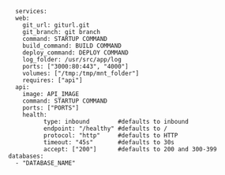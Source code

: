 <!-- usedin: [ _includes/_inlines/Tutorials/common/2016-01-21-Docker-Dependency/2016-01-21-docker-dependency_if-you-have-a-docker-stack-but-v1.md] -->

```
  services:
  web:
    git_url: giturl.git
    git_branch: git branch   
    command: STARTUP COMMAND               
    build_command: BUILD COMMAND        
    deploy_command: DEPLOY COMMAND       
    log_folder: /usr/src/app/log          
    ports: ["3000:80:443", "4000"]        
    volumes: ["/tmp:/tmp/mnt_folder"]
    requires: ["api"]
  api:
    image: API_IMAGE              
    command: STARTUP COMMAND                 
    ports: ["PORTS"]                  
    health:                    
          type: inbound        #defaults to inbound
          endpoint: "/healthy" #defaults to /
          protocol: "http"     #defaults to HTTP
          timeout: "45s"       #defaults to 30s
          accept: ["200"]      #defaults to 200 and 300-399                    
databases:
  - "DATABASE_NAME"
```
